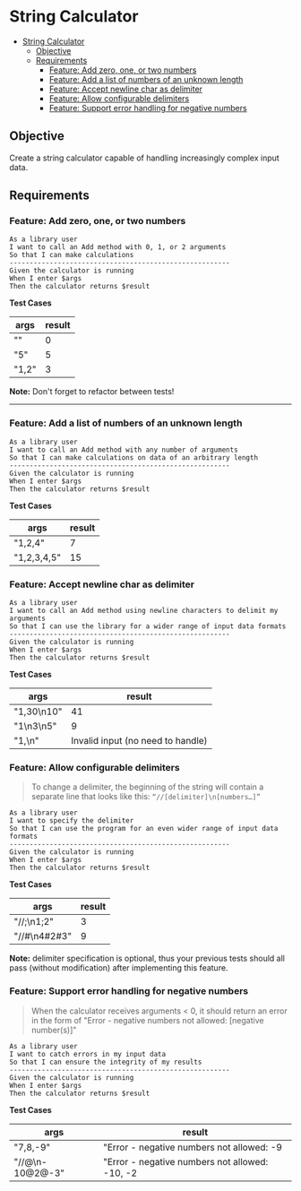 # String Calculator
- [String Calculator](#string-calculator)
  - [Objective](#objective)
  - [Requirements](#requirements)
    - [Feature: Add zero, one, or two numbers](#feature-add-zero-one-or-two-numbers)
    - [Feature: Add a list of numbers of an unknown length](#feature-add-a-list-of-numbers-of-an-unknown-length)
    - [Feature: Accept newline char as delimiter](#feature-accept-newline-char-as-delimiter)
    - [Feature: Allow configurable delimiters](#feature-allow-configurable-delimiters)
    - [Feature: Support error handling for negative numbers](#feature-support-error-handling-for-negative-numbers)
## Objective
Create a string calculator capable of handling increasingly complex input data.

## Requirements
### Feature: Add zero, one, or two numbers

    As a library user  
    I want to call an Add method with 0, 1, or 2 arguments
    So that I can make calculations
    -------------------------------------------------------
    Given the calculator is running
    When I enter $args
    Then the calculator returns $result

**Test Cases**

| args  | result |
| ----- | ------ |
| ""    | 0      |
| "5"   | 5      |
| "1,2" | 3      |

**Note:** Don't forget to refactor between tests!

---

### Feature: Add a list of numbers of an unknown length 

    As a library user  
    I want to call an Add method with any number of arguments
    So that I can make calculations on data of an arbitrary length
    -------------------------------------------------------
    Given the calculator is running
    When I enter $args
    Then the calculator returns $result

**Test Cases**

| args        | result |
| ----------- | ------ |
| "1,2,4"     | 7      |
| "1,2,3,4,5" | 15     |

### Feature: Accept newline char as delimiter 

    As a library user  
    I want to call an Add method using newline characters to delimit my arguments
    So that I can use the library for a wider range of input data formats
    -------------------------------------------------------
    Given the calculator is running
    When I enter $args
    Then the calculator returns $result

**Test Cases**

| args       | result                            |
| ---------- | --------------------------------- |
| "1,30\n10" | 41                                |
| "1\n3\n5"  | 9                                 |
| "1,\n"     | Invalid input (no need to handle) |


### Feature: Allow configurable delimiters 

 > To change a delimiter, the beginning of the string will contain a separate line that looks like this: ```“//[delimiter]\n[numbers…]”```

    As a library user  
    I want to specify the delimiter
    So that I can use the program for an even wider range of input data formats
    -------------------------------------------------------
    Given the calculator is running
    When I enter $args
    Then the calculator returns $result

**Test Cases**

| args         | result |
| ------------ | ------ |
| "//;\n1;2"   | 3      |
| "//#\n4#2#3" | 9      |

**Note:** delimiter specification is optional, thus your previous tests should all pass (without modification) after implementing this feature.

### Feature: Support error handling for negative numbers

 > When the calculator receives arguments < 0, it should return an error in the form of "Error - negative numbers not allowed: [negative number(s)]"

    As a library user  
    I want to catch errors in my input data
    So that I can ensure the integrity of my results
    -------------------------------------------------------
    Given the calculator is running
    When I enter $args
    Then the calculator returns $result

**Test Cases**

| args            | result                                         |
| --------------- | ---------------------------------------------- |
| "7,8,-9"        | "Error - negative numbers not allowed: -9      |
| "//@\n-10@2@-3" | "Error - negative numbers not allowed: -10, -2 |